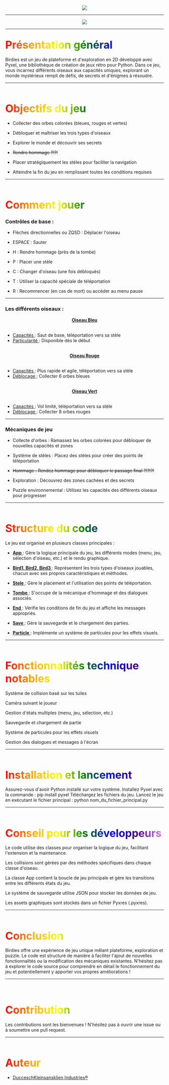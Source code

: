 <center> <img src="Img/projet3.png"> </center>

---

<center> <img src="Img/birdies.png"> </center>

---

## <div style="background: linear-gradient(to right, red, orange, yellow, green, blue, indigo, violet); -webkit-background-clip: text; -webkit-text-fill-color: transparent; font-size: 1.6em"><u>Présentation général</u></div>

Birdies est un jeu de plateforme et d'exploration en 2D développé avec Pyxel, une bibliothèque de création de jeux rétro pour Python. Dans ce jeu, vous incarnez différents oiseaux aux capacités uniques, explorant un monde mystérieux rempli de défis, de secrets et d'énigmes à résoudre.

--------------

<br>

## <div style="background: linear-gradient(to right, red, orange, yellow, green, blue, indigo, violet); -webkit-background-clip: text; -webkit-text-fill-color: transparent; font-size: 1.6em"><u>Objectifs du jeu</u></div>

- Collecter des orbes colorées (bleues, rouges et vertes)

- Débloquer et maîtriser les trois types d'oiseaux

- Explorer le monde et découvrir ses secrets

- ~~Rendre hommage ?!?!~~

- Placer stratégiquement les stèles pour faciliter la navigation

- Atteindre la fin du jeu en remplissant toutes les conditions requises

---

<br>

## <div style="background: linear-gradient(to right, red, orange, yellow, green, blue, indigo, violet); -webkit-background-clip: text; -webkit-text-fill-color: transparent; font-size: 1.6em"><u>Comment jouer</u></div>

### Contrôles de base :

- Flèches directionnelles ou ZQSD : Déplacer l'oiseau

- ESPACE : Sauter

- H : Rendre hommage (près de la tombe)

- P : Placer une stèle

- C : Changer d'oiseau (une fois débloqués)

- T : Utiliser la capacité spéciale de téléportation

- R : Recommencer (en cas de mort) ou accéder au menu pause

---

### Les différents oiseaux :

<center> <u> <b> Oiseau Bleu </b> </u> </center>

<br>

- <u> Capacités </u>: Saut de base, téléportation vers sa stèle
- <u> Particularité </u>: Disponible dès le début

<br>

<center> <u> <b> Oiseau Rouge </b> </u> </center>

<br>

- <u> Capacités </u> : Plus rapide et agile, téléportation vers sa stèle
- <u> Déblocage </u> : Collecter 6 orbes bleues

<br>

<center> <u> <b> Oiseau Vert </b> </u> </center>

<br>

- <u> Capacités </u> : Vol limité, téléportation vers sa stèle
- <u> Déblocage </u> : Collecter 8 orbes rouges

---

### Mécaniques de jeu

- Collecte d'orbes : Ramassez les orbes colorées pour débloquer de nouvelles capacités et zones

- Système de stèles : Placez des stèles pour créer des points de téléportation

- ~~Hommage : Rendez hommage pour débloquer le passage final ?!?!?!~~

- Exploration : Découvrez des zones cachées et des secrets

- Puzzle environnemental : Utilisez les capacités des différents oiseaux pour progresser

---
<br>

## <div style="background: linear-gradient(to right, red, orange, yellow, green, blue, indigo, violet); -webkit-background-clip: text; -webkit-text-fill-color: transparent; font-size: 1.6em"><u>Structure du code</u></div>

Le jeu est organisé en plusieurs classes principales :

- <u> **App** </u>: Gère la logique principale du jeu, les différents modes (menu, jeu, sélection d'oiseau, etc.) et le rendu graphique.

- <u> **Bird1, Bird2, Bird3** </u>: Représentent les trois types d'oiseaux jouables, chacun avec ses propres caractéristiques et méthodes.

- <u> **Stele** </u>: Gère le placement et l'utilisation des points de téléportation.

- <u> **Tombe** </u>: S'occupe de la mécanique d'hommage et des dialogues associés.

- <u> **End** </u>: Vérifie les conditions de fin du jeu et affiche les messages appropriés.

- <u> **Save** </u>: Gère la sauvegarde et le chargement des parties.

- <u> **Particle** </u>: Implémente un système de particules pour les effets visuels.

---

<br>

## <div style="background: linear-gradient(to right, red, orange, yellow, green, blue, indigo, violet); -webkit-background-clip: text; -webkit-text-fill-color: transparent; font-size: 1.6em"><u>Fonctionnalités technique notables</u></div>

Système de collision basé sur les tuiles

Caméra suivant le joueur

Gestion d'états multiples (menu, jeu, sélection, etc.)

Sauvegarde et chargement de partie

Système de particules pour les effets visuels

Gestion des dialogues et messages à l'écran

---

<br>

## <div style="background: linear-gradient(to right, red, orange, yellow, green, blue, indigo, violet); -webkit-background-clip: text; -webkit-text-fill-color: transparent; font-size: 1.6em"><u>Installation et lancement</u></div>

Assurez-vous d'avoir Python installé sur votre système.
Installez Pyxel avec la commande : pip install pyxel
Téléchargez les fichiers du jeu.
Lancez le jeu en exécutant le fichier principal : python nom_du_fichier_principal.py

---

<br>

## <div style="background: linear-gradient(to right, red, orange, yellow, green, blue, indigo, violet); -webkit-background-clip: text; -webkit-text-fill-color: transparent; font-size: 1.6em"><u>Conseil pour les développeurs</u></div>

Le code utilise des classes pour organiser la logique du jeu, facilitant l'extension et la maintenance.

Les collisions sont gérées par des méthodes spécifiques dans chaque classe d'oiseau.

La classe App contient la boucle de jeu principale et gère les transitions entre les différents états du jeu.

Le système de sauvegarde utilise JSON pour stocker les données de jeu.

Les assets graphiques sont stockés dans un fichier Pyxres (.pyxres).

---

<br>

## <div style="background: linear-gradient(to right, red, orange, yellow, green, blue, indigo, violet); -webkit-background-clip: text; -webkit-text-fill-color: transparent; font-size: 1.6em"><u>Conclusion</u></div>

Birdies offre une expérience de jeu unique mêlant plateforme, exploration et puzzle. Le code est structuré de manière à faciliter l'ajout de nouvelles fonctionnalités ou la modification des mécaniques existantes. N'hésitez pas à explorer le code source pour comprendre en détail le fonctionnement du jeu et potentiellement y apporter vos propres améliorations !

---
<br>
<br>


## <div style="background: linear-gradient(to right, red, orange, yellow, green, blue, indigo, violet); -webkit-background-clip: text; -webkit-text-fill-color: transparent; font-size: 1.6em"><u>Contribution</u></div>

Les contributions sont les bienvenues ! N'hésitez pas à ouvrir une issue ou à soumettre une pull request.

---

<br>

## <div style="background: linear-gradient(to right, red, orange, yellow, green, blue, indigo, violet); -webkit-background-clip: text; -webkit-text-fill-color: transparent; font-size: 1.6em"><u>Auteur</u></div>

- [DucceschKleinsansklien Industries®](https://github.com/Cassssian)
